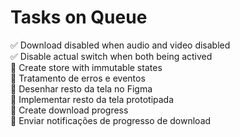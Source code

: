 # Tasks on Queue

<!-- 📌⚠️🔧🎨✅ -->

✅ Download disabled when audio and video disabled  
✅ Disable actual switch when both being actived  
📌 Create store with immutable states  
📌 Tratamento de erros e eventos   
🎨 Desenhar resto da tela no Figma  
📌 Implementar resto da tela prototipada  
📌 Create download progress  
🔧 Enviar notificações de progresso de download

